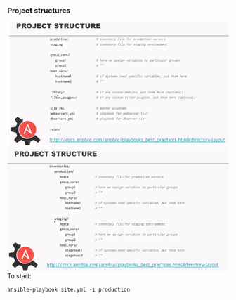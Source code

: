 ### Project structures
![pr_structure-1](pic/pr_structure-1.PNG)
![pr_structure-2](pic/pr_structure-2.PNG)
To start: 
```
ansible-playbook site.yml -i production
